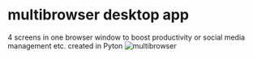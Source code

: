 # multibrowser desktop app
4 screens in one browser window to boost productivity or social media management etc. created in Pyton
![multibrowser](https://user-images.githubusercontent.com/80042843/233892053-6c2dfaa1-a71a-4321-adb6-a0e2d3a414cf.png)
